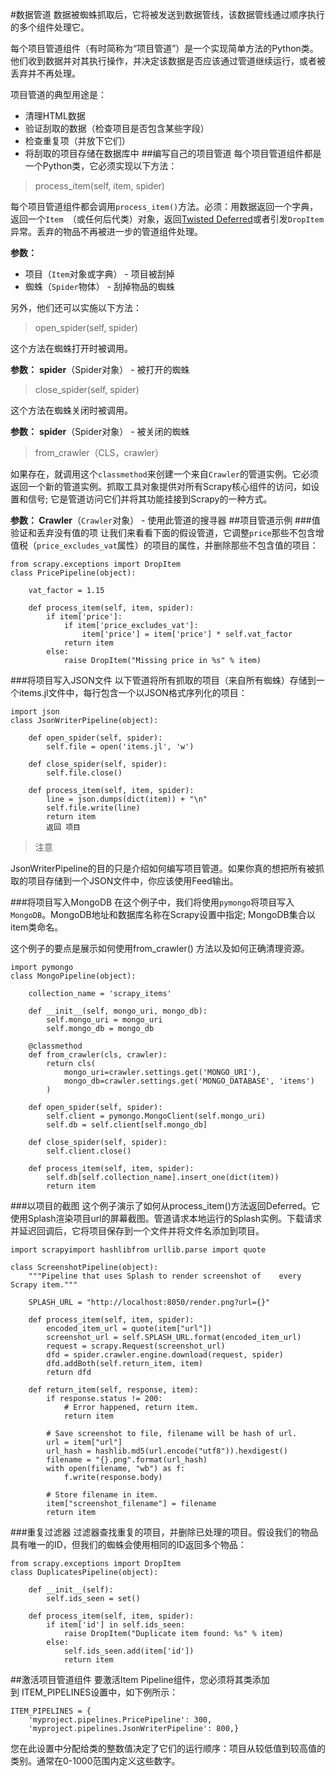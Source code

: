 #数据管道
数据被蜘蛛抓取后，它将被发送到数据管线，该数据管线通过顺序执行的多个组件处理它。

每个项目管道组件（有时简称为“项目管道”）是一个实现简单方法的Python类。他们收到数据并对其执行操作，并决定该数据是否应该通过管道继续运行，或者被丢弃并不再处理。

项目管道的典型用途是：

- 清理HTML数据
- 验证刮取的数据（检查项目是否包含某些字段）
- 检查重复项（并放下它们）
- 将刮取的项目存储在数据库中
##编写自己的项目管道
每个项目管道组件都是一个Python类，它必须实现以下方法：
>process_item(self, item, spider)

每个项目管道组件都会调用`process_item()`方法。必须：用数据返回一个字典，返回一个`Item `（或任何后代类）对象，返回[Twisted Deferred]()或者引发`DropItem`异常。丢弃的物品不再被进一步的管道组件处理。

**参数：**	

- 项目（`Item`对象或字典） - 项目被刮掉
- 蜘蛛（`Spider`物体） - 刮掉物品的蜘蛛

另外，他们还可以实施以下方法：
>open_spider(self, spider)

这个方法在蜘蛛打开时被调用。

**参数：**	**spider**（Spider对象） - 被打开的蜘蛛
>close_spider(self, spider)

这个方法在蜘蛛关闭时被调用。

**参数：**	**spider**（Spider对象） - 被关闭的蜘蛛
>from_crawler（CLS，crawler）

如果存在，就调用这个`classmethod`来创建一个来自`Crawler`的管道实例。它必须返回一个新的管道实例。抓取工具对象提供对所有Scrapy核心组件的访问，如设置和信号; 它是管道访问它们并将其功能挂接到Scrapy的一种方式。

**参数：	Crawler**（`Crawler`对象） - 使用此管道的搜寻器
##项目管道示例
###值验证和丢弃没有值的项
让我们来看看下面的假设管道，它调整`price`那些不包含增值税（`price_excludes_vat`属性）的项目的属性，并删除那些不包含值的项目：
	
	from scrapy.exceptions import DropItem
	class PricePipeline(object):
	
	    vat_factor = 1.15
	
	    def process_item(self, item, spider):
	        if item['price']:
	            if item['price_excludes_vat']:
	                item['price'] = item['price'] * self.vat_factor
	            return item
	        else:
	            raise DropItem("Missing price in %s" % item)
###将项目写入JSON文件
以下管道将所有抓取的项目（来自所有蜘蛛）存储到一个items.jl文件中，每行包含一个以JSON格式序列化的项目：
	
	import json
	class JsonWriterPipeline(object):
	
	    def open_spider(self, spider):
	        self.file = open('items.jl', 'w')
	
	    def close_spider(self, spider):
	        self.file.close()
	
	    def process_item(self, item, spider):
	        line = json.dumps(dict(item)) + "\n"
	        self.file.write(line)
	        return item
	        返回 项目
>注意
>
JsonWriterPipeline的目的只是介绍如何编写项目管道。如果你真的想把所有被抓取的项目存储到一个JSON文件中，你应该使用Feed输出。

###将项目写入MongoDB
在这个例子中，我们将使用`pymongo`将项目写入`MongoDB`。MongoDB地址和数据库名称在Scrapy设置中指定; MongoDB集合以item类命名。

这个例子的要点是展示如何使用from_crawler() 方法以及如何正确清理资源。
	
	import pymongo
	class MongoPipeline(object):
	
	    collection_name = 'scrapy_items'
	
	    def __init__(self, mongo_uri, mongo_db):
	        self.mongo_uri = mongo_uri
	        self.mongo_db = mongo_db
	
	    @classmethod
	    def from_crawler(cls, crawler):
	        return cls(
	            mongo_uri=crawler.settings.get('MONGO_URI'),
	            mongo_db=crawler.settings.get('MONGO_DATABASE', 'items')
	        )
	
	    def open_spider(self, spider):
	        self.client = pymongo.MongoClient(self.mongo_uri)
	        self.db = self.client[self.mongo_db]
	
	    def close_spider(self, spider):
	        self.client.close()
	
	    def process_item(self, item, spider):
	        self.db[self.collection_name].insert_one(dict(item))
	        return item
###以项目的截图
这个例子演示了如何从process_item()方法返回Deferred。它使用Splash渲染项目url的屏幕截图。管道请求本地运行的Splash实例。下载请求并延迟回调后，它将项目保存到一个文件并将文件名添加到项目。
	
	import scrapyimport hashlibfrom urllib.parse import quote
	
	class ScreenshotPipeline(object):
	    """Pipeline that uses Splash to render screenshot of    every Scrapy item."""
	
	    SPLASH_URL = "http://localhost:8050/render.png?url={}"
	
	    def process_item(self, item, spider):
	        encoded_item_url = quote(item["url"])
	        screenshot_url = self.SPLASH_URL.format(encoded_item_url)
	        request = scrapy.Request(screenshot_url)
	        dfd = spider.crawler.engine.download(request, spider)
	        dfd.addBoth(self.return_item, item)
	        return dfd
	
	    def return_item(self, response, item):
	        if response.status != 200:
	            # Error happened, return item.
	            return item
	
	        # Save screenshot to file, filename will be hash of url.
	        url = item["url"]
	        url_hash = hashlib.md5(url.encode("utf8")).hexdigest()
	        filename = "{}.png".format(url_hash)
	        with open(filename, "wb") as f:
	            f.write(response.body)
	
	        # Store filename in item.
	        item["screenshot_filename"] = filename
	        return item
###重复过滤器
过滤器查找重复的项目，并删除已处理的项目。假设我们的物品具有唯一的ID，但我们的蜘蛛会使用相同的ID返回多个物品：
	
	from scrapy.exceptions import DropItem
	class DuplicatesPipeline(object):
	
	    def __init__(self):
	        self.ids_seen = set()
	
	    def process_item(self, item, spider):
	        if item['id'] in self.ids_seen:
	            raise DropItem("Duplicate item found: %s" % item)
	        else:
	            self.ids_seen.add(item['id'])
	            return item
##激活项目管道组件
要激活Item Pipeline组件，您必须将其类添加到 ITEM_PIPELINES设置中，如下例所示：
	
	ITEM_PIPELINES = {
	    'myproject.pipelines.PricePipeline': 300,
	    'myproject.pipelines.JsonWriterPipeline': 800,}
您在此设置中分配给类的整数值决定了它们的运行顺序：项目从较低值到较高值的类别。通常在0-1000范围内定义这些数字。
